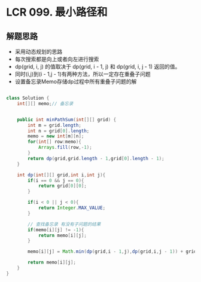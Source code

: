 # LCR 099. 最小路径和

## 解题思路

* 采用动态规划的思路
* 每次搜索都是向上或者向左进行搜索
* dp(grid, i, j) 的值取决于 dp(grid, i - 1, j) 和 dp(grid, i, j - 1) 返回的值。
* 同时(i,j)到(i - 1,j - 1)有两种方法，所以一定存在重叠子问题
* 设置备忘录Memo存储dp过程中所有重叠子问题的解

```java

class Solution {
    int[][] memo;// 备忘录


    public int minPathSum(int[][] grid) {
        int m = grid.length;
        int n = grid[0].length;
        memo = new int[m][n];
        for(int[] row:memo){
            Arrays.fill(row,-1);
        }
        return dp(grid,grid.length - 1,grid[0].length - 1);
    }

    int dp(int[][] grid,int i,int j){
        if(i == 0 && j == 0){
            return grid[0][0];
        }

        if(i < 0 || j < 0){
            return Integer.MAX_VALUE;
        }

        // 查找备忘录 有没有子问题的结果
        if(memo[i][j] != -1){
            return memo[i][j];
        }

        memo[i][j] = Math.min(dp(grid,i - 1,j),dp(grid,i,j - 1)) + grid[i][j];

        return memo[i][j];
    }
}

```
